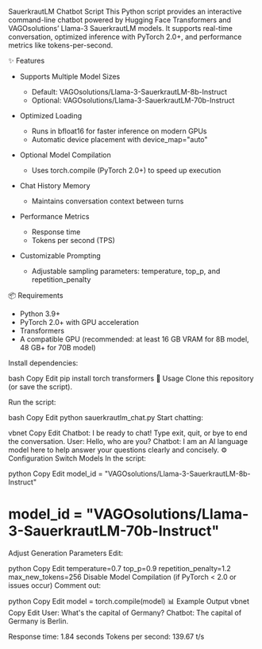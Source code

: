 SauerkrautLM Chatbot Script
This Python script provides an interactive command-line chatbot powered by Hugging Face Transformers and VAGOsolutions’ Llama-3 SauerkrautLM models.
It supports real-time conversation, optimized inference with PyTorch 2.0+, and performance metrics like tokens-per-second.

✨ Features
- Supports Multiple Model Sizes
  - Default: VAGOsolutions/Llama-3-SauerkrautLM-8b-Instruct
  - Optional: VAGOsolutions/Llama-3-SauerkrautLM-70b-Instruct

- Optimized Loading
  - Runs in bfloat16 for faster inference on modern GPUs
  - Automatic device placement with device_map="auto"

- Optional Model Compilation
  - Uses torch.compile (PyTorch 2.0+) to speed up execution

- Chat History Memory
  - Maintains conversation context between turns

- Performance Metrics
  - Response time
  - Tokens per second (TPS)

- Customizable Prompting
  - Adjustable sampling parameters: temperature, top_p, and repetition_penalty

📦 Requirements
- Python 3.9+
- PyTorch 2.0+ with GPU acceleration
- Transformers
- A compatible GPU (recommended: at least 16 GB VRAM for 8B model, 48 GB+ for 70B model)

Install dependencies:

bash
Copy
Edit
pip install torch transformers
🚀 Usage
Clone this repository (or save the script).

Run the script:

bash
Copy
Edit
python sauerkrautlm_chat.py
Start chatting:

vbnet
Copy
Edit
Chatbot: I be ready to chat! Type exit, quit, or bye to end the conversation.
User: Hello, who are you?
Chatbot: I am an AI language model here to help answer your questions clearly and concisely.
⚙️ Configuration
Switch Models
In the script:

python
Copy
Edit
model_id = "VAGOsolutions/Llama-3-SauerkrautLM-8b-Instruct"
# model_id = "VAGOsolutions/Llama-3-SauerkrautLM-70b-Instruct"
Adjust Generation Parameters
Edit:

python
Copy
Edit
temperature=0.7
top_p=0.9
repetition_penalty=1.2
max_new_tokens=256
Disable Model Compilation (if PyTorch < 2.0 or issues occur)
Comment out:

python
Copy
Edit
model = torch.compile(model)
📊 Example Output
vbnet
Copy
Edit
User: What's the capital of Germany?
Chatbot: The capital of Germany is Berlin.

Response time: 1.84 seconds
Tokens per second: 139.67 t/s
